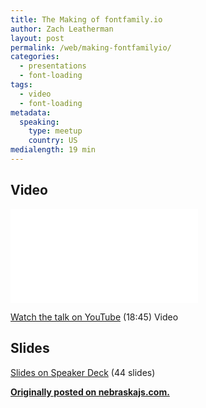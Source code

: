 ```yaml
---
title: The Making of fontfamily.io
author: Zach Leatherman
layout: post
permalink: /web/making-fontfamilyio/
categories:
  - presentations
  - font-loading
tags:
  - video
  - font-loading
metadata:
  speaking:
    type: meetup
    country: US
medialength: 19 min
---
```


## Video

<div class="fluid-width-video-wrapper"><iframe src="//www.youtube.com/embed/LbCT38Idhyk" frameborder="0" allowfullscreen></iframe></div>

[Watch the talk on YouTube](https://www.youtube.com/watch?v=LbCT38Idhyk) (18:45) <span class="tag video">Video</span>

## Slides

<script async class="speakerdeck-embed" data-id="7a4e30104ead013264a512c8f4a94aec" data-ratio="1.33333333333333" src="//speakerdeck.com/assets/embed.js"></script>

[Slides on Speaker Deck](https://speakerdeck.com/zachleat/how-and-why-i-built-fontfamily-dot-io) (44 slides)

[**Originally posted on nebraskajs.com.**](http://nebraskajs.com/2015/fontfamilyio/)
